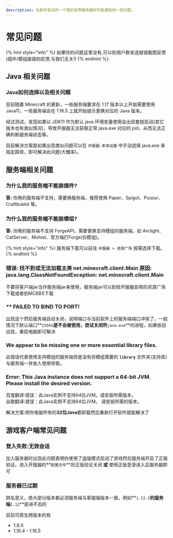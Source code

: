 ```yaml
---
description: 在新手尝试开一个我的世界服务器时可能遇到的一些问题。
---
```


# 常见问题

{% hint style="info" %}
如果你的问题这里没有,可以到用户群发送报错截图反馈 (插件/模组报错别反馈,与我们无关!)
{% endhint %}

## Java 相关问题

### Java如何选择以及相关问题

目前随着 Minecraft 的更新，一些服务端要求在 1.17 版本以上开始需要使用 Java11，一些服务端会在 1.16.5 上就开始提示更换对应的 Java 版本。

经过测试，发现如果以 JDK11 作为默认 java 环境变量使用会出现套娃启动(其它版本也有类似情况)，导致开服器无法获取正常 java.exe 对应的 pid，从而无法正确判断服务端状态等。

目前解决方案是如果出现类似问题可以在 `开服器-本体设置` 中手动选择 java.exe 来指定路径，即可解决此问题(大概率)。

## 服务端相关问题

### 为什么我的服务端不能装插件?

**答:** 你用的服务端不支持，需要换服务端，推荐使用 Paper、Spigot、Purpur、Craftbukkit 等。

### 为什么我的服务端不能装模组?

**答:** 你用的服务端不支持 ForgeAPI，需要更换支持模组的服务端，如 Arclight、CatServer、Mohist、官方端打Forge(仅模组)。

{% hint style="info" %}
服务端下载可以前往 `开服器 > 资源广场` 按需选择下载。
{% endhint %}

### 错误: 找不到或无法加载主类 net.minecraft.client.Main 原因: java.lang.ClassNotFoundException: net.minecraft.client.Main

不要将客户端jar当作服务端jar来使用，服务端jar可以到轻开服器自带的资源广场下载或者到MCBBS下载

### _\*\*_ FAILED TO BIND TO PORT!

出现这个然后服务端自动关闭，说明端口与当前软件上的服务端端口冲突了，一般情况下默认端口**`25565`**是不会被使用，尝试关闭所**`java.exe`**的进程，如果依旧出现，重启电脑即可解决

### We appear to be missing one or more essential library files.

此错误代表使用支持模组的服务端但是没有将模组需要的 **`library`** 文件夹(支持库)与服务端一并放入使用导致。

### Error: This Java instance does not support a 64-bit JVM. Please install the desired version.

百度翻译:错误：此Java实例不支持64位JVM。请安装所需版本。\
谷歌翻译:错误：此Java实例不支持64位JVM。 请安装所需的版本。

解决方案:把你电脑所有的**32位Java**都卸载然后重新打开软件就能解决了

## 游戏客户端常见问题

### 登入失败:无效会话

加入服务器时出现此问题表明你使用了盗版模式启动了游戏然后服务端开启了正版验证。进入开服器的**`配置文件`**将正版验证关闭 **或** 使用正版登录进入后服务器即可

### 服务器已过期

顾名思义，绝大部分版本都必须服务端与客服端版本一致，例如**`1.12.2`**的服务端**`1.12`**是进不去的

目前可原生跨版本的有

* 1.8.X
* 1.16.4 - 1.16.5
